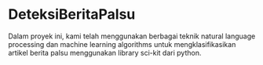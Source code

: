 # DeteksiBeritaPalsu
Dalam proyek ini, kami telah menggunakan berbagai teknik natural language processing dan machine learning algorithms untuk mengklasifikasikan artikel berita palsu menggunakan library sci-kit dari python.
